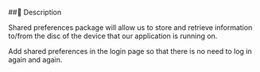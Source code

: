 ##🎯 Description

Shared preferences package will allow us to store and retrieve information to/from the disc of the device that our application is running on.

Add shared preferences in the login page so that there is no need to log in again and again.
